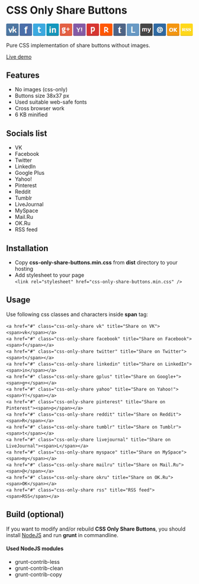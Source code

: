 CSS Only Share Buttons
===================

![CSS Only Share Buttons](https://github.com/khasky/CSS-Only-Share-Buttons/blob/master/screenshot.png)

Pure CSS implementation of share buttons without images.

[Live demo](http://khasky.com/demo/css-only-share-buttons)

## Features

 * No images (css-only)
 * Buttons size 38x37 px
 * Used suitable web-safe fonts
 * Cross browser work
 * 6 KB minified

## Socials list

 * VK
 * Facebook
 * Twitter
 * LinkedIn
 * Google Plus
 * Yahoo!
 * Pinterest
 * Reddit
 * Tumblr
 * LiveJournal
 * MySpace
 * Mail.Ru
 * OK.Ru
 * RSS feed
 
## Installation

 * Copy **css-only-share-buttons.min.css** from **dist** directory to your hosting
 * Add stylesheet to your page   
 ```<link rel="stylesheet" href="css-only-share-buttons.min.css" />```

## Usage

Use following css classes and characters inside **span** tag:

```<a href="#" class="css-only-share vk" title="Share on VK"><span>vk</span></a>```  
```<a href="#" class="css-only-share facebook" title="Share on Facebook"><span>f</span></a>```  
```<a href="#" class="css-only-share twitter" title="Share on Twitter"><span>t</span></a>```  
```<a href="#" class="css-only-share linkedin" title="Share on LinkedIn"><span>in</span></a>```  
```<a href="#" class="css-only-share gplus" title="Share on Google+"><span>g+</span></a>```  
```<a href="#" class="css-only-share yahoo" title="Share on Yahoo!"><span>Y!</span></a>```  
```<a href="#" class="css-only-share pinterest" title="Share on Pinterest"><span>p</span></a>```  
```<a href="#" class="css-only-share reddit" title="Share on Reddit"><span>R</span></a>```  
```<a href="#" class="css-only-share tumblr" title="Share on Tumblr"><span>t</span></a>```  
```<a href="#" class="css-only-share livejournal" title="Share on LiveJournal"><span>L</span></a>```  
```<a href="#" class="css-only-share myspace" title="Share on MySpace"><span>my</span></a>```  
```<a href="#" class="css-only-share mailru" title="Share on Mail.Ru"><span>@</span></a>```  
```<a href="#" class="css-only-share okru" title="Share on OK.Ru"><span>OK</span></a>```  
```<a href="#" class="css-only-share rss" title="RSS feed"><span>RSS</span></a>```

## Build (optional)

If you want to modify and/or rebuild **CSS Only Share Buttons**, you should install [NodeJS](https://nodejs.org) and run **grunt** in commandline.  

#### Used NodeJS modules

 * grunt-contrib-less
 * grunt-contrib-clean
 * grunt-contrib-copy